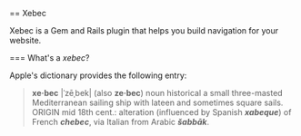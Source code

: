 == Xebec

Xebec is a Gem and Rails plugin that helps you build navigation for your website.

=== What's a *xebec*?

Apple's dictionary provides the following entry:

> **xe‧bec** |ˈzēˌbek| (also **ze‧bec**)
noun historical
a small three-masted Mediterranean sailing ship with lateen and sometimes square sails.
ORIGIN mid 18th cent.: alteration (influenced by Spanish ***xabeque***) of French ***chebec***, via Italian from Arabic ***šabbāk***.